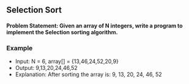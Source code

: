 ## Selection Sort
#### Problem Statement: Given an array of N integers, write a program to implement the Selection sorting algorithm.

### Example
- Input: N = 6, array[] = {13,46,24,52,20,9}
- Output: 9,13,20,24,46,52
- Explanation: After sorting the array is: 9, 13, 20, 24, 46, 52


